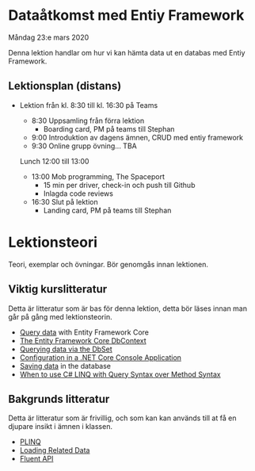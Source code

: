 # Dataåtkomst med Entiy Framework

Måndag 23:e mars 2020

Denna lektion handlar om hur vi kan hämta data ut en databas med Entiy Framework.

## Lektionsplan (distans)
* Lektion från kl. 8:30 till kl. 16:30 på Teams

  * 8:30 Uppsamling från förra lektion
    * Boarding card, PM på teams till Stephan
  * 9:00 Introduktion av dagens ämnen, CRUD med entiy framework
  * 9:30 Online grupp övning... TBA

  Lunch 12:00 till 13:00

  * 13:00 Mob programming, The Spaceport
    * 15 min per driver, check-in och push till Github
    * Inlagda code reviews


  - 16:30 Slut på lektion
    - Landing card, PM på teams till Stephan

# Lektionsteori

Teori, exemplar och övningar. Bör genomgås innan lektionen.

## Viktig kurslitteratur
Detta är litteratur som är bas för denna lektion, detta bör läses innan man går på gång med lektionsteorin.

* [Query data](https://docs.microsoft.com/en-us/ef/core/querying/) with Entity Framework Core
* [The Entity Framework Core DbContext](https://www.learnentityframeworkcore.com/dbcontext)
* [Querying data via the DbSet](https://www.learnentityframeworkcore.com/dbset/querying-data)
* [Configuration in a .NET Core Console Application](article_configuration.md)
* [Saving data](https://www.entityframeworktutorial.net/crud-operation-in-connected-scenario-entity-framework.aspx) in the database
* [When to use C# LINQ with Query Syntax over Method Syntax](https://michaelscodingspot.com/when-to-use-c-linq-with-query-syntax-over-method-syntax/)

## Bakgrunds litteratur
Detta är litteratur som är frivillig, och som kan kan används till at få en djupare insikt i ämnen i klassen.

* [PLINQ](https://docs.microsoft.com/en-us/dotnet/standard/parallel-programming/parallel-linq-plinq)
* [Loading Related Data](https://docs.microsoft.com/en-us/ef/core/querying/related-data?wt.mc_id=personal-blog-chnoring)
* [Fluent API](https://entityframeworkcore.com/model-fluent-api)
